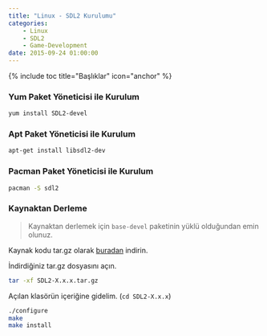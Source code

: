 ```yaml
---
title: "Linux - SDL2 Kurulumu"
categories:
    - Linux
    - SDL2
    - Game-Development
date: 2015-09-24 01:00:00
---
```


{% include toc title="Başlıklar" icon="anchor" %}

### Yum Paket Yöneticisi ile Kurulum

```bash
yum install SDL2-devel
```

### Apt Paket Yöneticisi ile Kurulum

```bash
apt-get install libsdl2-dev
```

### Pacman Paket Yöneticisi ile Kurulum

```bash
pacman -S sdl2
```

### Kaynaktan Derleme

> Kaynaktan derlemek için `base-devel` paketinin yüklü olduğundan emin olunuz.

Kaynak kodu tar.gz olarak [buradan](https://www.libsdl.org/download-2.0.php) indirin.

İndirdiğiniz tar.gz dosyasını açın.

```bash
tar -xf SDL2-X.x.x.tar.gz
```

Açılan klasörün içeriğine gidelim. (`cd SDL2-X.x.x`)

```bash
./configure
make
make install
```